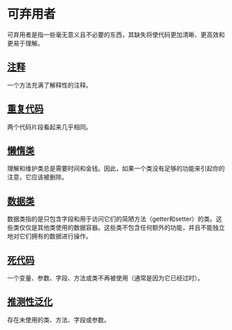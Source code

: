 # 可弃用者

可弃用者是指一些毫无意义且不必要的东西，其缺失将使代码更加清晰、更高效和更易于理解。

## [注释](Comments.md)

一个方法充满了解释性的注释。

## [重复代码](Duplicate.md)

两个代码片段看起来几乎相同。

## [懒惰类](Lazy.md)

理解和维护类总是需要时间和金钱。因此，如果一个类没有足够的功能来引起你的注意，它应该被删除。

## [数据类](Data.md)

数据类指的是只包含字段和用于访问它们的简陋方法（getter和setter）的类。这些类仅仅是其他类使用的数据容器。这些类不包含任何额外的功能，并且不能独立地对它们拥有的数据进行操作。

## [死代码](Dead.md)

一个变量、参数、字段、方法或类不再被使用（通常是因为它已经过时）。

## [推测性泛化](Speculative.md)

存在未使用的类、方法、字段或参数。
